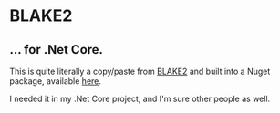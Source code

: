# BLAKE2
## ... for .Net Core.

This is quite literally a copy/paste from [BLAKE2](https://github.com/BLAKE2/BLAKE2) and built into a Nuget package, available [here](https://www.nuget.org/packages/Blake2Core/).

I needed it in my .Net Core project, and I'm sure other people as well.
